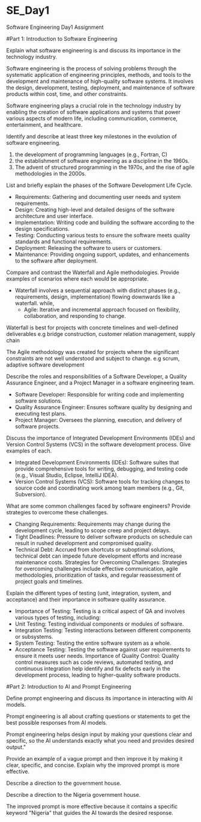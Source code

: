# SE_Day1
Software Engineering Day1 Assignment

#Part 1: Introduction to Software Engineering

Explain what software engineering is and discuss its importance in the technology industry.

Software engineering is the process of solving problems through the systematic application of engineering principles, methods, and tools to the development and maintenance of high-quality software systems. It involves the design, development, testing, deployment, and maintenance of software products within cost, time, and other constraints.

Software engineering plays a crucial role in the technology industry by enabling the creation of software applications and systems that power various aspects of modern life, including communication, commerce, entertainment, and healthcare.

Identify and describe at least three key milestones in the evolution of software engineering.

1) the development of programming languages (e.g., Fortran, C)
2) the establishment of software engineering as a discipline in the 1960s.
3) The advent of structured programming in the 1970s, and the rise of agile methodologies in the 2000s.

List and briefly explain the phases of the Software Development Life Cycle.

  - Requirements: Gathering and documenting user needs and system requirements.
  - Design: Creating high-level and detailed designs of the software architecture and user interface.
  - Implementation: Writing code and building the software according to the design specifications.
  - Testing: Conducting various tests to ensure the software meets quality standards and functional requirements.
  - Deployment: Releasing the software to users or customers.
  - Maintenance: Providing ongoing support, updates, and enhancements to the software after deployment.

Compare and contrast the Waterfall and Agile methodologies. Provide examples of scenarios where each would be appropriate.

- Waterfall involves a sequential approach with distinct phases (e.g., requirements, design, implementation) flowing downwards like a waterfall.
while,
  - Agile: Iterative and incremental approach focused on flexibility, collaboration, and responding to change.

Waterfall is best for projects with concrete timelines and well-defined deliverables e.g bridge construction, customer relation management, supply chain

 The Agile methodology was created for projects where the significant constraints are not well understood and subject to change. e.g scrum, adaptive software development
    
Describe the roles and responsibilities of a Software Developer, a Quality Assurance Engineer, and a Project Manager in a software engineering team.

 - Software Developer: Responsible for writing code and implementing software solutions.
  - Quality Assurance Engineer: Ensures software quality by designing and executing test plans.
  - Project Manager: Oversees the planning, execution, and delivery of software projects.

Discuss the importance of Integrated Development Environments (IDEs) and Version Control Systems (VCS) in the software development process. Give examples of each.

- Integrated Development Environments (IDEs): Software suites that provide comprehensive tools for writing, debugging, and testing code (e.g., Visual Studio, Eclipse, IntelliJ IDEA).
- Version Control Systems (VCS): Software tools for tracking changes to source code and coordinating work among team members (e.g., Git, Subversion).

What are some common challenges faced by software engineers? Provide strategies to overcome these challenges.

  - Changing Requirements: Requirements may change during the development cycle, leading to scope creep and project delays.
  - Tight Deadlines: Pressure to deliver software products on schedule can result in rushed development and compromised quality.
  - Technical Debt: Accrued from shortcuts or suboptimal solutions, technical debt can impede future development efforts and increase maintenance costs.
Strategies for Overcoming Challenges: Strategies for overcoming challenges include effective communication, agile methodologies, prioritization of tasks, and regular reassessment of project goals and timelines.

Explain the different types of testing (unit, integration, system, and acceptance) and their importance in software quality assurance.

  - Importance of Testing: Testing is a critical aspect of QA and involves various types of testing, including:
  - Unit Testing: Testing individual components or modules of software.
  - Integration Testing: Testing interactions between different components or subsystems.
  - System Testing: Testing the entire software system as a whole.
  - Acceptance Testing: Testing the software against user requirements to ensure it meets user needs.
Importance of Quality Control: Quality control measures such as code reviews, automated testing, and continuous integration help identify and fix defects early in the development process, leading to higher-quality software products.


#Part 2: Introduction to AI and Prompt Engineering


Define prompt engineering and discuss its importance in interacting with AI models.

Prompt engineering is all about crafting questions or statements to get the best possible responses from AI models. 

Prompt engineering helps design input by making your questions clear and specific, so the AI understands exactly what you need and provides desired output."

Provide an example of a vague prompt and then improve it by making it clear, specific, and concise. Explain why the improved prompt is more effective.

Describe a direction to the government house. 

Describe a direction to the Nigeria government house.

The improved prompt is more effective because it contains a specific keyword "Nigeria" that guides the AI towards the desired response.

